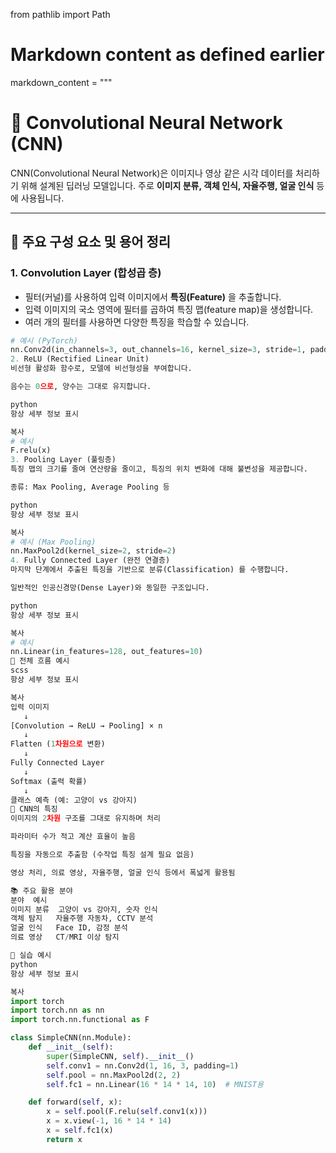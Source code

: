 from pathlib import Path

# Markdown content as defined earlier
markdown_content = """
# 🧠 Convolutional Neural Network (CNN)

CNN(Convolutional Neural Network)은 이미지나 영상 같은 시각 데이터를 처리하기 위해 설계된 딥러닝 모델입니다. 주로 **이미지 분류, 객체 인식, 자율주행, 얼굴 인식** 등에 사용됩니다.

---

## 🔧 주요 구성 요소 및 용어 정리

### 1. Convolution Layer (합성곱 층)
- 필터(커널)를 사용하여 입력 이미지에서 **특징(Feature)** 을 추출합니다.
- 입력 이미지의 국소 영역에 필터를 곱하여 특징 맵(feature map)을 생성합니다.
- 여러 개의 필터를 사용하면 다양한 특징을 학습할 수 있습니다.

```python
# 예시 (PyTorch)
nn.Conv2d(in_channels=3, out_channels=16, kernel_size=3, stride=1, padding=1)
2. ReLU (Rectified Linear Unit)
비선형 활성화 함수로, 모델에 비선형성을 부여합니다.

음수는 0으로, 양수는 그대로 유지합니다.

python
항상 세부 정보 표시

복사
# 예시
F.relu(x)
3. Pooling Layer (풀링층)
특징 맵의 크기를 줄여 연산량을 줄이고, 특징의 위치 변화에 대해 불변성을 제공합니다.

종류: Max Pooling, Average Pooling 등

python
항상 세부 정보 표시

복사
# 예시 (Max Pooling)
nn.MaxPool2d(kernel_size=2, stride=2)
4. Fully Connected Layer (완전 연결층)
마지막 단계에서 추출된 특징을 기반으로 분류(Classification) 를 수행합니다.

일반적인 인공신경망(Dense Layer)와 동일한 구조입니다.

python
항상 세부 정보 표시

복사
# 예시
nn.Linear(in_features=128, out_features=10)
🔄 전체 흐름 예시
scss
항상 세부 정보 표시

복사
입력 이미지
   ↓
[Convolution → ReLU → Pooling] × n
   ↓
Flatten (1차원으로 변환)
   ↓
Fully Connected Layer
   ↓
Softmax (출력 확률)
   ↓
클래스 예측 (예: 고양이 vs 강아지)
🎯 CNN의 특징
이미지의 2차원 구조를 그대로 유지하며 처리

파라미터 수가 적고 계산 효율이 높음

특징을 자동으로 추출함 (수작업 특징 설계 필요 없음)

영상 처리, 의료 영상, 자율주행, 얼굴 인식 등에서 폭넓게 활용됨

📚 주요 활용 분야
분야	예시
이미지 분류	고양이 vs 강아지, 숫자 인식
객체 탐지	자율주행 자동차, CCTV 분석
얼굴 인식	Face ID, 감정 분석
의료 영상	CT/MRI 이상 탐지

🧪 실습 예시
python
항상 세부 정보 표시

복사
import torch
import torch.nn as nn
import torch.nn.functional as F

class SimpleCNN(nn.Module):
    def __init__(self):
        super(SimpleCNN, self).__init__()
        self.conv1 = nn.Conv2d(1, 16, 3, padding=1)
        self.pool = nn.MaxPool2d(2, 2)
        self.fc1 = nn.Linear(16 * 14 * 14, 10)  # MNIST용

    def forward(self, x):
        x = self.pool(F.relu(self.conv1(x)))
        x = x.view(-1, 16 * 14 * 14)
        x = self.fc1(x)
        return x
